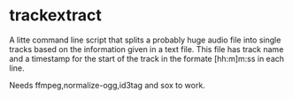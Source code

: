 # trackextract

A litte command line script that splits a probably huge audio file into single tracks based on the information given in a text file.
This file has track name and a timestamp for the start of the track in the formate [hh:m]m:ss in each line.

Needs ffmpeg,normalize-ogg,id3tag and sox to work. 
